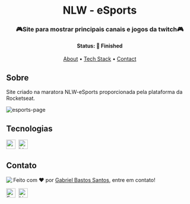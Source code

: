 <h1 align="center">
	NLW - eSports
</h1>

<h3 align="center">
	🎮Site para mostrar principais canais e jogos da twitch🎮
</h3>

<h4 align="center">
	Status: 🚀 Finished
</h4>

<p align="center">
	<a href="#about">About</a> •
	<a href="#tech-stack">Tech Stack</a> •
	<a href="#contact">Contact</a> 
</p>

## Sobre
Site criado na maratora NLW-eSports proporcionada pela plataforma da Rocketseat.

![esports-page](https://user-images.githubusercontent.com/61155055/196425934-207f8e05-de43-491d-86ab-c686275d49bc.png)




## Tecnologias
<img src="https://img.shields.io/badge/Css3-05122A?style=flat&logo=css3" alt="css3 Badge" height="25">&nbsp;
<img src="https://img.shields.io/badge/Html5-05122A?style=flat&logo=html5" alt="html5 Badge" height="25">&nbsp;

## Contato
<img align="left" src="https://avatars.githubusercontent.com/4snoow?size=100">

Feito com ❤️ por [Gabriel Bastos Santos](https://github.com/4snoow), entre em contato!

<a href="mailto:gabribs14@gmail.com" target="_blank"><img src="https://img.shields.io/badge/Email-D14836?style=flat&logo=gmail&logoColor=white" alt="Email Badge" height="25"></a>&nbsp;
<a href="https://www.linkedin.com/in/gabriel-bastos-3484a6222" target="_blank"><img src="https://img.shields.io/badge/Linkedin-0077B5?style=flat&logo=linkedin&logoColor=white" alt="LinkedIn Badge" height="25"></a>&nbsp;

<br clear="left"/>

